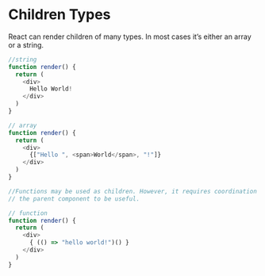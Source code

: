 # Children Types
React can render children of many types. In most cases it’s either an array or a string.

```javascript
//string
function render() {
  return (
    <div>
      Hello World!
    </div>
  )
}

// array
function render() {
  return (
    <div>
      {["Hello ", <span>World</span>, "!"]}
    </div>
  )
}

//Functions may be used as children. However, it requires coordination with
// the parent component to be useful.

// function
function render() {
  return (
    <div>
      { (() => "hello world!")() }
    </div>
  )
}
```
